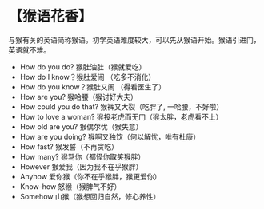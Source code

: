 # 【猴语花香】
与猴有关的英语简称猴语。初学英语难度较大，可以先从猴语开始。猴语引进门，英语就不难。

-	How do you do? 猴肚油肚（猴就爱吃）	 
-	How do I know？猴肚爱闹 （吃多不消化）
-	How do you know？猴肚又闹 （得看医生了）
-	How are you? 猴哈腰（猴讨好大夫）
-	How could you do that? 猴裤又大裂（吃胖了, 一哈腰，不好啦）
-	How to love a woman? 猴投老虎而无门（猴太胖，老虎看不上）
-	How old are you? 猴偶尔忧（猴失意）
-	How are you doing? 猴啊又独饮（何以解忧，唯有杜康）
-	How fast? 猴发誓（不再贪吃）
-	How many? 猴骂你（都怪你取笑猴胖）
-	However 猴爱我（因为我不在乎猴胖）
-	Anyhow 爱你猴（你不在乎猴胖，猴更爱你）
-	Know-how 怒猴（猴脾气不好）
-	Somehow 山猴（猴想回归自然，修心养性）